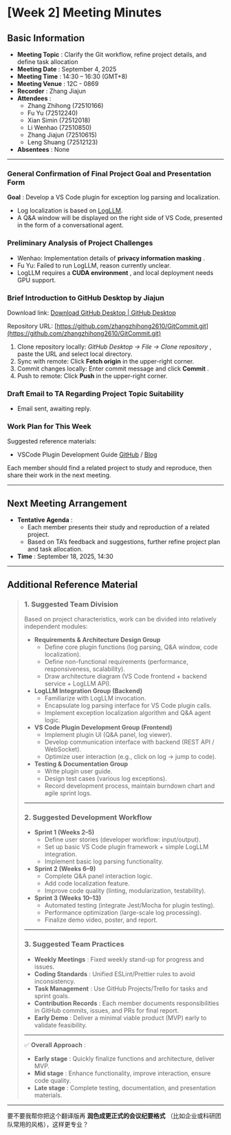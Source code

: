 # [Week 2] Meeting Minutes

## Basic Information

* **Meeting Topic** : Clarify the Git workflow, refine project details, and define task allocation
* **Meeting Date** : September 4, 2025
* **Meeting Time** : 14:30 – 16:30 (GMT+8)
* **Meeting Venue** : 12C - 0869
* **Recorder** : Zhang Jiajun
* **Attendees** :
  * Zhang Zhihong (72510166)
  * Fu Yu (72512240)
  * Xian Simin (72512018)
  * Li Wenhao (72510850)
  * Zhang Jiajun (72510615)
  * Leng Shuang (72512123)
* **Absentees** : None

---

### General Confirmation of Final Project Goal and Presentation Form

 **Goal** : Develop a VS Code plugin for exception log parsing and localization.

* Log localization is based on [LogLLM](https://github.com/guanwei49/LogLLM/tree/master).
* A Q&A window will be displayed on the right side of VS Code, presented in the form of a conversational agent.

### Preliminary Analysis of Project Challenges

* Wenhao: Implementation details of  **privacy information masking** .
* Fu Yu: Failed to run LogLLM, reason currently unclear.
* LogLLM requires a  **CUDA environment** , and local deployment needs GPU support.

### Brief Introduction to GitHub Desktop by Jiajun

Download link: [Download GitHub Desktop | GitHub Desktop](https://desktop.github.com/download/)

Repository URL: [https://github.com/zhangzhihong2610/GitCommit.git](https://github.com/zhangzhihong2610/GitCommit.git)

1. Clone repository locally:  *GitHub Desktop → File → Clone repository* , paste the URL and select local directory.
2. Sync with remote: Click **Fetch origin** in the upper-right corner.
3. Commit changes locally: Enter commit message and click  **Commit** .
4. Push to remote: Click **Push** in the upper-right corner.

### Draft Email to TA Regarding Project Topic Suitability

* Email sent, awaiting reply.

### Work Plan for This Week

Suggested reference materials:

* VSCode Plugin Development Guide [GitHub](https://github.com/sxei/vscode-plugin-demo) / [Blog](https://blog.haoji.me/vscode-plugin-overview.html)

Each member should find a related project to study and reproduce, then share their work in the next meeting.

---

## Next Meeting Arrangement

* **Tentative Agenda** :
  * Each member presents their study and reproduction of a related project.
  * Based on TA’s feedback and suggestions, further refine project plan and task allocation.
* **Time** : September 18, 2025, 14:30

---

## Additional Reference Material

> ### 1. Suggested Team Division
>
> Based on project characteristics, work can be divided into relatively independent modules:
>
> * **Requirements & Architecture Design Group**
>   * Define core plugin functions (log parsing, Q&A window, code localization).
>   * Define non-functional requirements (performance, responsiveness, scalability).
>   * Draw architecture diagram (VS Code frontend + backend service + LogLLM API).
> * **LogLLM Integration Group (Backend)**
>   * Familiarize with LogLLM invocation.
>   * Encapsulate log parsing interface for VS Code plugin calls.
>   * Implement exception localization algorithm and Q&A agent logic.
> * **VS Code Plugin Development Group (Frontend)**
>   * Implement plugin UI (Q&A panel, log viewer).
>   * Develop communication interface with backend (REST API / WebSocket).
>   * Optimize user interaction (e.g., click on log → jump to code).
> * **Testing & Documentation Group**
>   * Write plugin user guide.
>   * Design test cases (various log exceptions).
>   * Record development process, maintain burndown chart and agile sprint logs.
>
> ---
>
> ### 2. Suggested Development Workflow
>
> * **Sprint 1 (Weeks 2–5)**
>   * Define user stories (developer workflow: input/output).
>   * Set up basic VS Code plugin framework + simple LogLLM integration.
>   * Implement basic log parsing functionality.
> * **Sprint 2 (Weeks 6–9)**
>   * Complete Q&A panel interaction logic.
>   * Add code localization feature.
>   * Improve code quality (linting, modularization, testability).
> * **Sprint 3 (Weeks 10–13)**
>   * Automated testing (integrate Jest/Mocha for plugin testing).
>   * Performance optimization (large-scale log processing).
>   * Finalize demo video, poster, and report.
>
> ---
>
> ### 3. Suggested Team Practices
>
> * **Weekly Meetings** : Fixed weekly stand-up for progress and issues.
> * **Coding Standards** : Unified ESLint/Prettier rules to avoid inconsistency.
> * **Task Management** : Use GitHub Projects/Trello for tasks and sprint goals.
> * **Contribution Records** : Each member documents responsibilities in GitHub commits, issues, and PRs for final report.
> * **Early Demo** : Deliver a minimal viable product (MVP) early to validate feasibility.
>
> ---
>
> ✅  **Overall Approach** :
>
> * **Early stage** : Quickly finalize functions and architecture, deliver MVP.
> * **Mid stage** : Enhance functionality, improve interaction, ensure code quality.
> * **Late stage** : Complete testing, documentation, and presentation materials.

---

要不要我帮你把这个翻译版再 **润色成更正式的会议纪要格式** （比如企业或科研团队常用的风格），这样更专业？
